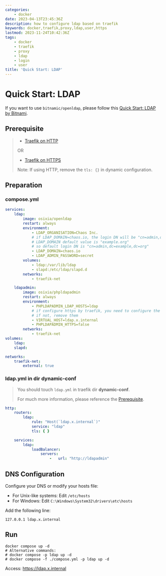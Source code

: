 ```yaml
---
categories:
    - docker
date: 2023-04-13T23:45:36Z
description: how to configure ldap based on traefik
keywords: docker,traefik,proxy,ldap,user,https
lastmod: 2023-11-24T10:42:36Z
tags:
    - docker
    - traefik
    - proxy
    - ldap
    - login
    - user
title: 'Quick Start: LDAP'
---
```




# Quick Start: LDAP

If you want to use `bitnamic/openldap`,
please follow this [Quick Start: LDAP by Bitnami](https://blog.caoyu.info/quick-start-2_1-bitnami-ldap.html).

## Prerequisite

> - [Traefik on HTTP](https://blog.caoyu.info/quick-start-1-traefik.html)
>
> OR
>
> - [Traefik on HTTPS](https://blog.caoyu.info/quick-start-1-1-traefik-ssl.html)
>
> Note: If using HTTP, remove the `tls: {}` in dynamic configuration.

## Preparation

### compose.yml

```yaml
services:
    ldap:
        image: osixia/openldap
        restart: always
        environment:
            - LDAP_ORGANISATION=Chaos Inc.
            # if LDAP_DOMAIN=chaos.io, the login DN will be "cn=admin,dc=chaos,dc=io"
            # LDAP_DOMAIN default value is "example.org"
            # so default login DN is "cn=admin,dc=example,dc=org"
            - LDAP_DOMAIN=chaos.io
            - LDAP_ADMIN_PASSWORD=secret
        volumes:
            - ldap:/var/lib/ldap
            - slapd:/etc/ldap/slapd.d
        networks:
            - traefik-net

    ldapadmin:
        image: osixia/phpldapadmin
        restart: always
        environment:
            - PHPLDAPADMIN_LDAP_HOSTS=ldap
            # if configure https by traefik, you need to configure the following two lines
            # if not, remove them
            - VIRTUAL_HOST=ldap.x.internal
            - PHPLDAPADMIN_HTTPS=false
        networks:
            - traefik-net
volumes:
    ldap:
    slapd:

networks:
    traefik-net:
        external: true

```

### ldap.yml in dir dynamic-conf

> You should touch `ldap.yml` in traefik dir **dynamic-conf**.
>
> For much more information, please reference the [Prerequisite](#Prerequisite).

```yaml
http:
    routers:
        ldap:
            rule: "Host(`ldap.x.internal`)"
            service: "ldap"
            tls: { }

    services:
        ldap:
            loadBalancer:
                servers:
                    -   url: "http://ldapadmin"

```

## DNS Configuration

Configure your DNS or modify your hosts file:

- For Unix-like systems: Edit `/etc/hosts`
- For Windows: Edit `C:\Windows\System32\drivers\etc\hosts`

Add the following line:

```
127.0.0.1 ldap.x.internal
```

## Run

```shell
docker compose up -d
# Alternative commands:
# docker compose -p ldap up -d
# docker compose -f ./compose.yml -p ldap up -d
```

Access: https://ldap.x.internal
